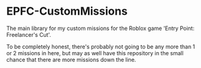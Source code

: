 # EPFC-CustomMissions
The main library for my custom missions for the Roblox game 'Entry Point: Freelancer's Cut'.

To be completely honest, there's probably not going to be any more than 1 or 2 missions in here, but may as well have this repository in the small chance that there are more missions down the line.
